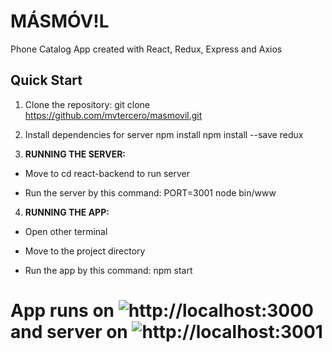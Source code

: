 # MÁSMÓV!L

Phone Catalog App created with React, Redux, Express and Axios

## Quick Start

1. Clone the repository:
  git clone https://github.com/mvtercero/masmovil.git

2. Install dependencies for server
  npm install
  npm install --save redux

3. **RUNNING THE SERVER:**

* Move to cd react-backend to run server

* Run the server by this command:
  PORT=3001 node bin/www

4. **RUNNING THE APP:**

* Open other terminal

* Move to the project directory

* Run the app by this command:
  npm start

# App runs on ![http://localhost:3000](http://localhost:3000) and server on ![http://localhost:3001](http://localhost:3001)

